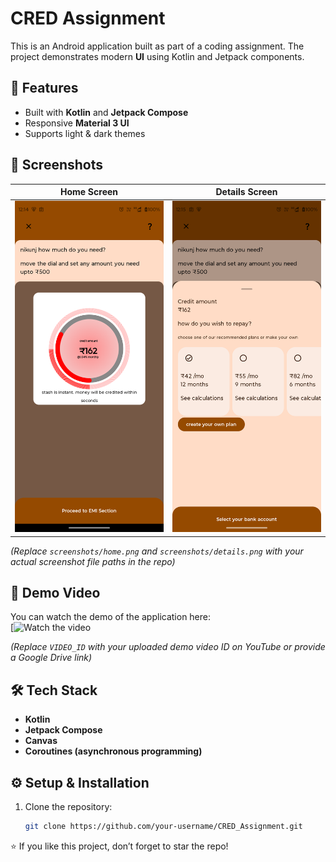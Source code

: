 # CRED Assignment

This is an Android application built as part of a coding assignment. The project demonstrates modern **UI** using Kotlin and Jetpack components.

## 🚀 Features
- Built with **Kotlin** and **Jetpack Compose**
- Responsive **Material 3 UI**
- Supports light & dark themes

## 📸 Screenshots
| Home Screen | Details Screen |
|-------------|----------------|
| ![Home](screenshots/home.png) | ![StackView1](screenshots/details1.png) | ![StackView2](screenshots/details2.png)

*(Replace `screenshots/home.png` and `screenshots/details.png` with your actual screenshot file paths in the repo)*

## 🎥 Demo Video
You can watch the demo of the application here:  
[![Watch the video](https://drive.google.com/file/d/12QNP1x8eAZ748Dc71kjES38Ie2IUHi_s/view?usp=sharing)

*(Replace `VIDEO_ID` with your uploaded demo video ID on YouTube or provide a Google Drive link)*

## 🛠️ Tech Stack
- **Kotlin**
- **Jetpack Compose**
- **Canvas**
- **Coroutines (asynchronous programming)**

## ⚙️ Setup & Installation
1. Clone the repository:
   ```bash
   git clone https://github.com/your-username/CRED_Assignment.git

⭐ If you like this project, don’t forget to star the repo!
